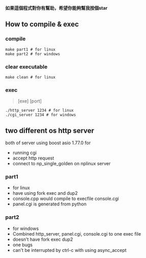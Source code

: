 **如果這個程式對你有幫助，希望你能夠幫我按個star**
## How to compile & exec
### compile
```
make part1 # for linux
make part2 # for windows
```
### clear executable
```
make clean # for linux
```
### exec
>[exe] [port]
```
./http_server 1234 # for linux
./cgi_server 1234 # for windows
```

## two different os http server

both of server using boost asio 1.77.0 for
- running cgi
- accept http request
- connect to np_single_golden on nplinux server

### part1
- for linux
- have using fork exec and dup2
- console.cpp would compile to execfile console.cgi
- panel.cgi is generated from python


### part2
- for windows
- Combined http_server, panel.cgi, console.cgi to one exec file
- doesn't have fork exec dup2
- one bugs
- can't be interrupted by ctrl-c with using async_accept
